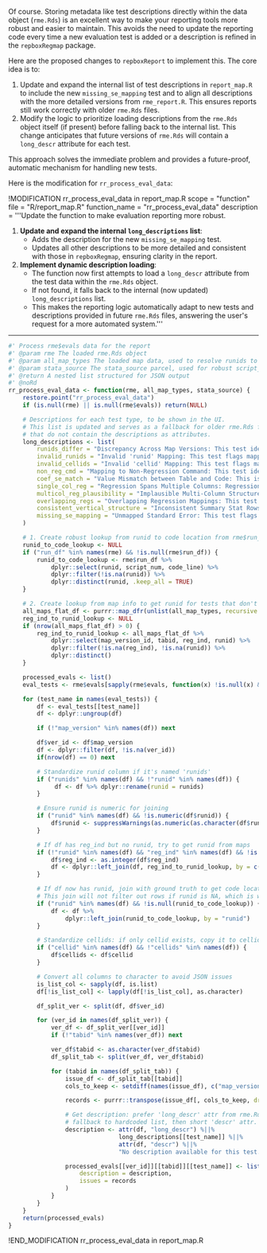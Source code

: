 Of course. Storing metadata like test descriptions directly within the data object (`rme.Rds`) is an excellent way to make your reporting tools more robust and easier to maintain. This avoids the need to update the reporting code every time a new evaluation test is added or a description is refined in the `repboxRegmap` package.

Here are the proposed changes to `repboxReport` to implement this. The core idea is to:
1.  Update and expand the internal list of test descriptions in `report_map.R` to include the new `missing_se_mapping` test and to align all descriptions with the more detailed versions from `rme_report.R`. This ensures reports still work correctly with older `rme.Rds` files.
2.  Modify the logic to prioritize loading descriptions from the `rme.Rds` object itself (if present) before falling back to the internal list. This change anticipates that future versions of `rme.Rds` will contain a `long_descr` attribute for each test.

This approach solves the immediate problem and provides a future-proof, automatic mechanism for handling new tests.

Here is the modification for `rr_process_eval_data`:

!MODIFICATION rr_process_eval_data in report_map.R
scope = "function"
file = "R/report_map.R"
function_name = "rr_process_eval_data"
description = '''Update the function to make evaluation reporting more robust.

1.  **Update and expand the internal `long_descriptions` list**:
    -   Adds the description for the new `missing_se_mapping` test.
    -   Updates all other descriptions to be more detailed and consistent with those in `repboxRegmap`, ensuring clarity in the report.
2.  **Implement dynamic description loading**:
    -   The function now first attempts to load a `long_descr` attribute from the test data within the `rme.Rds` object.
    -   If not found, it falls back to the internal (now updated) `long_descriptions` list.
    -   This makes the reporting logic automatically adapt to new tests and descriptions provided in future `rme.Rds` files, answering the user's request for a more automated system.'''
---
```r
#' Process rme$evals data for the report
#' @param rme The loaded rme.Rds object
#' @param all_map_types The loaded map data, used to resolve runids to code locations
#' @param stata_source The stata_source parcel, used for robust script_num joins
#' @return A nested list structured for JSON output
#' @noRd
rr_process_eval_data <- function(rme, all_map_types, stata_source) {
    restore.point("rr_process_eval_data")
    if (is.null(rme) || is.null(rme$evals)) return(NULL)

    # Descriptions for each test type, to be shown in the UI.
    # This list is updated and serves as a fallback for older rme.Rds files
    # that do not contain the descriptions as attributes.
    long_descriptions <- list(
        runids_differ = "Discrepancy Across Map Versions: This test identifies cells that are mapped to different regression 'runid's by different AI mapping versions. This is a key indicator of disagreement between models and points to areas of uncertainty.",
        invalid_runids = "Invalid 'runid' Mapping: This test flags mappings that point to a 'runid' that does not exist in the project's execution log ('run_df'). This is a critical integrity error, as the mapped regression output cannot be found.",
        invalid_cellids = "Invalid 'cellid' Mapping: This test flags mappings that reference a 'cellid' that does not exist in the parsed table data ('cell_df'). This is a critical integrity error, indicating a hallucinated or malformed cell reference from the AI.",
        non_reg_cmd = "Mapping to Non-Regression Command: This test identifies cells mapped to a Stata command that is not a primary regression command (e.g., 'test', 'margins', 'summarize'). This is not necessarily an error—post-estimation results are often included in tables—but serves as an important note. The report shows the command type and the 'runid' of the last preceding regression.",
        coef_se_match = "Value Mismatch between Table and Code: This is a core value-based check. It compares numeric values from the table (identified as coefficient/standard error pairs) against the results from the mapped regression's 'regcoef' output. A match is considered perfect if the code output, rounded to the number of decimal places shown in the table, equals the table value. Issues can be 'no_coef_match', 'no_match_perhaps_wrong_sign', 'no_paren_match', or 'rounding_error'.",
        single_col_reg = "Regression Spans Multiple Columns: Regressions are typically presented in a single column. This test flags regressions whose mapped cells span multiple columns without a clear structural reason (like having standard errors in an adjacent column). This often indicates that cells from different regressions have been incorrectly grouped together.",
        multicol_reg_plausibility = "Implausible Multi-Column Structure: For a regression that legitimately spans multiple columns, we expect to find rows with numbers in more than one of those columns. This test flags multi-column regressions where every row only has a value in one column, suggesting a 'slip' where different rows of the same conceptual regression were incorrectly assigned to different columns.",
        overlapping_regs = "Overlapping Regression Mappings: This test flags cells identified as coefficients that have been mapped to more than one regression within the same map version. This is almost always an error, as a single coefficient should belong to only one regression specification.",
        consistent_vertical_structure = "Inconsistent Summary Stat Rows: This test checks for consistent table structure. It identifies summary statistics (like 'Observations' or 'R-squared') by keywords and flags cases where the same statistic appears on different row numbers across the columns of a single table. This points to a potentially messy or inconsistent table layout or a mapping error.",
        missing_se_mapping = "Unmapped Standard Error: This test flags cases where a mapped coefficient cell has an associated standard error (a value in parentheses, typically below the coefficient) that was not included in the regression mapping. It also reports whether the numeric value of that unmapped SE would have been a correct match for the regression's output, helping to distinguish simple mapping omissions from more complex issues."
    )

    # 1. Create robust lookup from runid to code location from rme$run_df (ground truth)
    runid_to_code_lookup <- NULL
    if ("run_df" %in% names(rme) && !is.null(rme$run_df)) {
        runid_to_code_lookup <- rme$run_df %>%
            dplyr::select(runid, script_num, code_line) %>%
            dplyr::filter(!is.na(runid)) %>%
            dplyr::distinct(runid, .keep_all = TRUE)
    }

    # 2. Create lookup from map info to get runid for tests that don't have it
    all_maps_flat_df <- purrr::map_dfr(unlist(all_map_types, recursive = FALSE), ~ if(!is.null(.x) && nrow(.x)>0) .x else NULL, .id = "map_version_id")
    reg_ind_to_runid_lookup <- NULL
    if (nrow(all_maps_flat_df) > 0) {
        reg_ind_to_runid_lookup <- all_maps_flat_df %>%
            dplyr::select(map_version_id, tabid, reg_ind, runid) %>%
            dplyr::filter(!is.na(reg_ind), !is.na(runid)) %>%
            dplyr::distinct()
    }

    processed_evals <- list()
    eval_tests <- rme$evals[sapply(rme$evals, function(x) !is.null(x) && NROW(x) > 0)]

    for (test_name in names(eval_tests)) {
        df <- eval_tests[[test_name]]
        df <- dplyr::ungroup(df)

        if (!"map_version" %in% names(df)) next

        df$ver_id <- df$map_version
        df <- dplyr::filter(df, !is.na(ver_id))
        if(nrow(df) == 0) next

        # Standardize runid column if it's named 'runids'
        if ("runids" %in% names(df) && !"runid" %in% names(df)) {
             df <- df %>% dplyr::rename(runid = runids)
        }

        # Ensure runid is numeric for joining
        if ("runid" %in% names(df) && !is.numeric(df$runid)) {
            df$runid <- suppressWarnings(as.numeric(as.character(df$runid)))
        }

        # If df has reg_ind but no runid, try to get runid from maps
        if (!"runid" %in% names(df) && "reg_ind" %in% names(df) && !is.null(reg_ind_to_runid_lookup)) {
            df$reg_ind <- as.integer(df$reg_ind)
            df <- dplyr::left_join(df, reg_ind_to_runid_lookup, by = c("map_version" = "map_version_id", "tabid", "reg_ind"))
        }

        # If df now has runid, join with ground truth to get code location.
        # This join will not filter out rows if runid is NA, which is what we want.
        if ("runid" %in% names(df) && !is.null(runid_to_code_lookup)) {
            df <- df %>%
                dplyr::left_join(runid_to_code_lookup, by = "runid")
        }

        # Standardize cellids: if only cellid exists, copy it to cellids for the JS
        if ("cellid" %in% names(df) && !"cellids" %in% names(df)) {
            df$cellids <- df$cellid
        }

        # Convert all columns to character to avoid JSON issues
        is_list_col <- sapply(df, is.list)
        df[!is_list_col] <- lapply(df[!is_list_col], as.character)

        df_split_ver <- split(df, df$ver_id)

        for (ver_id in names(df_split_ver)) {
            ver_df <- df_split_ver[[ver_id]]
            if (!"tabid" %in% names(ver_df)) next

            ver_df$tabid <- as.character(ver_df$tabid)
            df_split_tab <- split(ver_df, ver_df$tabid)

            for (tabid in names(df_split_tab)) {
                issue_df <- df_split_tab[[tabid]]
                cols_to_keep <- setdiff(names(issue_df), c("map_version", "ver_id", "tabid"))

                records <- purrr::transpose(issue_df[, cols_to_keep, drop = FALSE])

                # Get description: prefer 'long_descr' attr from rme.Rds,
                # fallback to hardcoded list, then short 'descr' attr.
                description <- attr(df, "long_descr") %||%
                               long_descriptions[[test_name]] %||%
                               attr(df, "descr") %||%
                               "No description available for this test."

                processed_evals[[ver_id]][[tabid]][[test_name]] <- list(
                    description = description,
                    issues = records
                )
            }
        }
    }
    return(processed_evals)
}
```
!END_MODIFICATION rr_process_eval_data in report_map.R
